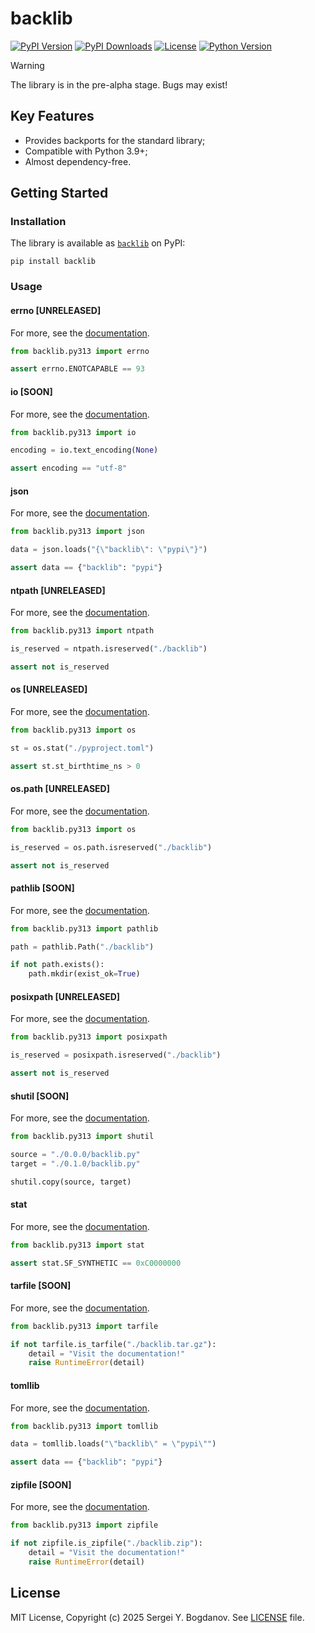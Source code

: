 # backlib

[![PyPI Version][shields/pypi/version]][pypi/homepage]
[![PyPI Downloads][shields/pypi/downloads]][pypi/homepage]
[![License][shields/pypi/license]][github/license]
[![Python Version][shields/python/version]][pypi/homepage]

> [!WARNING]
> The library is in the pre-alpha stage. Bugs may exist!

## Key Features

* Provides backports for the standard library;
* Compatible with Python 3.9+;
* Almost dependency-free.

## Getting Started

### Installation

The library is available as [`backlib`][pypi/homepage] on PyPI:

```shell
pip install backlib
```

### Usage

#### errno [UNRELEASED]

For more, see the [documentation][docs/errno].

```python
from backlib.py313 import errno

assert errno.ENOTCAPABLE == 93
```

#### io [SOON]

For more, see the [documentation][docs/io].

```python
from backlib.py313 import io

encoding = io.text_encoding(None)

assert encoding == "utf-8"
```

#### json

For more, see the [documentation][docs/json].

```python
from backlib.py313 import json

data = json.loads("{\"backlib\": \"pypi\"}")

assert data == {"backlib": "pypi"}
```

#### ntpath [UNRELEASED]

For more, see the [documentation][docs/ntpath].

```python
from backlib.py313 import ntpath

is_reserved = ntpath.isreserved("./backlib")

assert not is_reserved
```

#### os [UNRELEASED]

For more, see the [documentation][docs/os].

```python
from backlib.py313 import os

st = os.stat("./pyproject.toml")

assert st.st_birthtime_ns > 0
```

#### os.path [UNRELEASED]

For more, see the [documentation][docs/os.path].

```python
from backlib.py313 import os

is_reserved = os.path.isreserved("./backlib")

assert not is_reserved
```

#### pathlib [SOON]

For more, see the [documentation][docs/pathlib].

```python
from backlib.py313 import pathlib

path = pathlib.Path("./backlib")

if not path.exists():
    path.mkdir(exist_ok=True)
```

#### posixpath [UNRELEASED]

For more, see the [documentation][docs/posixpath].

```python
from backlib.py313 import posixpath

is_reserved = posixpath.isreserved("./backlib")

assert not is_reserved
```

#### shutil [SOON]

For more, see the [documentation][docs/shutil].

```python
from backlib.py313 import shutil

source = "./0.0.0/backlib.py"
target = "./0.1.0/backlib.py"

shutil.copy(source, target) 
```

#### stat

For more, see the [documentation][docs/stat].

```python
from backlib.py313 import stat

assert stat.SF_SYNTHETIC == 0xC0000000
```

#### tarfile [SOON]

For more, see the [documentation][docs/tarfile].

```python
from backlib.py313 import tarfile

if not tarfile.is_tarfile("./backlib.tar.gz"):
    detail = "Visit the documentation!"
    raise RuntimeError(detail)
```

#### tomllib

For more, see the [documentation][docs/tomllib].

```python
from backlib.py313 import tomllib

data = tomllib.loads("\"backlib\" = \"pypi\"")

assert data == {"backlib": "pypi"}
```

#### zipfile [SOON]

For more, see the [documentation][docs/zipfile].

```python
from backlib.py313 import zipfile

if not zipfile.is_zipfile("./backlib.zip"):
    detail = "Visit the documentation!"
    raise RuntimeError(detail)
```

## License

MIT License, Copyright (c) 2025 Sergei Y. Bogdanov. See [LICENSE][github/license] file.

<!-- --- --- --- --- --- --- --- --- --- --- --- --- --- --- --- --- --- --- --- --- --- --- --- -->

[docs/errno]: https://backlib.readthedocs.io/en/latest/backports/python313/errno.html
[docs/io]: https://backlib.readthedocs.io/en/latest/backports/python313/io.html
[docs/json]: https://backlib.readthedocs.io/en/latest/backports/python313/json.html
[docs/ntpath]: https://backlib.readthedocs.io/en/latest/backports/python313/ntpath.html
[docs/os]: https://backlib.readthedocs.io/en/latest/backports/python313/os.html
[docs/os.path]: https://backlib.readthedocs.io/en/latest/backports/python313/os.path.html
[docs/pathlib]: https://backlib.readthedocs.io/en/latest/backports/python313/pathlib.html
[docs/posixpath]: https://backlib.readthedocs.io/en/latest/backports/python313/posixpath.html
[docs/shutil]: https://backlib.readthedocs.io/en/latest/backports/python313/shutil.html
[docs/stat]: https://backlib.readthedocs.io/en/latest/backports/python313/stat.html
[docs/tarfile]: https://backlib.readthedocs.io/en/latest/backports/python313/tarfile.html
[docs/tomllib]: https://backlib.readthedocs.io/en/latest/backports/python313/tomllib.html
[docs/zipfile]: https://backlib.readthedocs.io/en/latest/backports/python313/zipfile.html

[github/license]: https://github.com/syubogdanov/backlib/tree/main/LICENSE

[pypi/homepage]: https://pypi.org/project/backlib/

[shields/pypi/downloads]: https://img.shields.io/pypi/dm/backlib.svg?color=green
[shields/pypi/license]: https://img.shields.io/pypi/l/backlib.svg?color=green
[shields/pypi/version]: https://img.shields.io/pypi/v/backlib.svg?color=green
[shields/python/version]: https://img.shields.io/pypi/pyversions/backlib.svg?color=green
